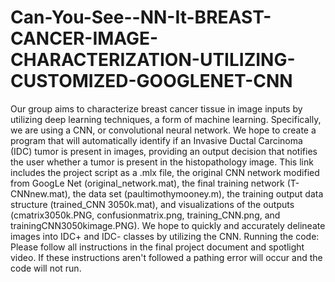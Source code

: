 # Can-You-See--NN-It-BREAST-CANCER-IMAGE-CHARACTERIZATION-UTILIZING-CUSTOMIZED-GOOGLENET-CNN
Our group aims to characterize breast cancer tissue in image inputs by utilizing deep learning techniques, a form of machine learning. Specifically, we are using a CNN, or convolutional neural network. We hope to create a program that will automatically identify if an Invasive Ductal Carcinoma (IDC) tumor is present in images, providing an output decision that notifies the user whether a tumor is present in the histopathology image. This link includes the project script as a .mlx file, the original CNN network modified from GoogLe Net (original_network.mat), the final training network (T-CNNnew.mat), the data set (paultimothymooney.m), the training output data structure (trained_CNN 3050k.mat), and visualizations of the outputs (cmatrix3050k.PNG, confusionmatrix.png, training_CNN.png, and trainingCNN3050kimage.PNG). We hope to quickly and accurately delineate images into IDC+ and IDC- classes by utilizing the CNN. 
Running the code: Please follow all instructions in the final project document and spotlight video. If these instructions aren't followed a pathing error will occur and the code will not run. 
